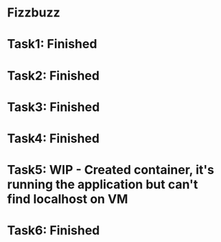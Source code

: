 # Fizzbuzz

# Task1: Finished
# Task2: Finished
# Task3: Finished
# Task4: Finished
# Task5: WIP - Created container, it's running the application but can't find localhost on VM
# Task6: Finished
